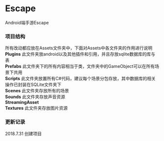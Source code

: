 # Escape
Android端手游Escape
### 项目结构
所有改动都应放在Assets文件夹中，下面对Assets中各文件夹的作用进行说明<br>
<b>Plugins</b> 此文件夹放android以及其他插件和引用，并且存放sqlite数据库的库与表<br>
<b>Prefabs</b> 此文件夹下的所有内容相当于类，文件夹中的GameObject可以在所有场景下共用<br>
<b>Scripts</b> 此文件夹放置所有C#代码，建议每个场景分包存放，其中数据库的相关操作已封装在SQLite文件夹下<br>
<b>Scenes</b> 此文件夹存放所有的场景<br>
<b>Sounds</b> 此文件夹存放声音资源<br>
<b>StreamingAsset</b> <br>
<b>Textures</b> 此文件夹存放图片资源<br>
### 更新记录
2018.7.31 创建项目<br>
